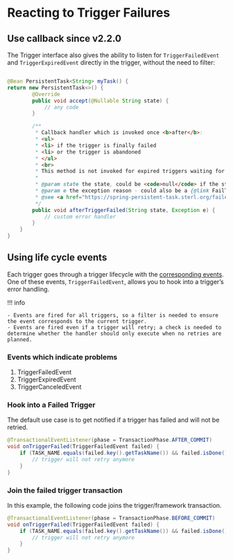 # Reacting to Trigger Failures

## Use callback since v2.2.0

The Trigger interface also gives the ability to listen for `TriggerFailedEvent` and `TriggerExpiredEvent` directly in the trigger, without the need to filter:

```java

@Bean PersistentTask<String> myTask() {
return new PersistentTask<>() {
        @Override
        public void accept(@Nullable String state) {
            // any code
        }

        /**
         * Callback handler which is invoked once <b>after</b>:
         * <ul>
         * <li> if the trigger is finally failed
         * <li> or the trigger is abandoned
         * </ul>
         * <br>
         * This method is not invoked for expired triggers waiting for an signal.
         *
         * @param state the state, could be <code>null</code> if the state could be parsed
         * @param e the exception reason - could also be a {@link FailTaskNoRetryException}
         * @see <a href="https://spring-persistent-task.sterl.org/failed-spring-triggers/">Failed trigger</a>
         */
        public void afterTriggerFailed(String state, Exception e) {
            // custom error handler
        }
    }
}

```

## Using life cycle events

Each trigger goes through a trigger lifecycle with the [corresponding events](./life-cycle-events.md). One of these events, `TriggerFailedEvent`, allows you to hook into a trigger’s error handling.

!!! info

    - Events are fired for all triggers, so a filter is needed to ensure the event corresponds to the current trigger.
    - Events are fired even if a trigger will retry; a check is needed to determine whether the handler should only execute when no retries are planned.

### Events which indicate problems

1. TriggerFailedEvent
1. TriggerExpiredEvent
1. TriggerCanceledEvent

### Hook into a Failed Trigger

The default use case is to get notified if a trigger has failed and will not be retried.

```java
@TransactionalEventListener(phase = TransactionPhase.AFTER_COMMIT)
void onTriggerFailed(TriggerFailedEvent failed) {
    if (TASK_NAME.equals(failed.key().getTaskName()) && failed.isDone()) {
        // trigger will not retry anymore
    }
}
```

### Join the failed trigger transaction

In this example, the following code joins the trigger/framework transaction.

```java
@TransactionalEventListener(phase = TransactionPhase.BEFORE_COMMIT)
void onTriggerFailed(TriggerFailedEvent failed) {
    if (TASK_NAME.equals(failed.key().getTaskName()) && failed.isDone()) {
        // trigger will not retry anymore
    }
}
```
